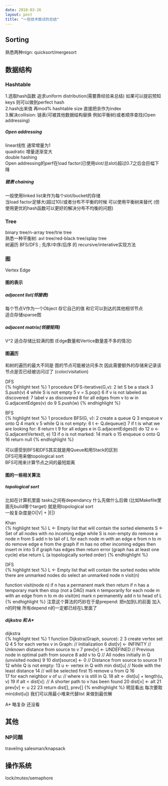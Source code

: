 ```yaml
---
date: 2018-03-26
layout: post
title: "一些技术面试的总结"
---
```


## Sorting
熟悉两种nlgn: quicksort/mergesort   


## 数据结构   

### Hashtable   
1.选取hash函数 追求uniform distribution(需要靠经验来总结) 如果可以提前预知keys 则可以做到perfect hash   
2.hash出来值 再mod% hashtable size 直接把余作为index   
3.解决collision: 链表(可被其他数据结构替换 例如平衡树)或者顺序查找(Open addressing)   

<!--more-->

##### Open addressing   
linear线性 通常增量为1   
quadratic 增量逐渐变大   
double hashing   
Open addressing的perf在load factor(已使用slot/总slot)超过0.7之后会巨幅下降   

##### 链表 chaining
一般使用linked list来作为每个slot/bucket的存储   
当load factor足够大(超过10)/或者分布不平衡的时候 可以使用平衡树来替代 (但使用更优的hash函数可以更好的解决分布不均衡的问题)   

### Tree
binary tree/n-array tree/trie tree   
熟悉一种平衡树: avl tree/red-black tree/splay tree   
树遍历 BFS/DFS ; 先序/中序/后序 的 recursive/interative实现方法   

### 图

Vertex Edge

#### 图的表示

##### adjacent list(邻接表)
每个节点V作为一个Object 存它自己的值 和它可以到达的其他相邻节点    
适合存储sparse图   

##### adjacent matrix(邻接矩阵)
V^2 适合存储比较满的图 (Edge数量和Vertice数量差不多的情况)    


#### 图遍历 

和树的遍历的最大不同是 图的节点可能被访问多次 因此需要额外的存储来记录该节点是否已经被访问过了 (color/visitation)    

DFS   
{% highlight text %}
1  procedure DFS-iterative(G,v):
2      let S be a stack
3      S.push(v)
4      while S is not empty
5          v = S.pop()
6          if v is not labeled as discovered:
7              label v as discovered
8              for all edges from v to w in G.adjacentEdges(v) do 
9                  S.push(w)
{% endhighlight %}

BFS   
{% highlight text %}
1 procedure BFS(G, v):
2     create a queue Q
3     enqueue v onto Q
4     mark v
5     while Q is not empty:
6         t ← Q.dequeue()
7         if t is what we are looking for:
8             return t
9         for all edges e in G.adjacentEdges(t) do
12            o ← G.adjacentVertex(t, e)
13            if o is not marked:
14                mark o
15                enqueue o onto Q
16     return null
{% endhighlight %}

可以感受到BFS和DFS其实就是用Queue和用Stack的区别    
DFS可用来做topological sort   
BFS可用来计算节点之间的最短距离    

#### 图的一些相关算法 

##### topological sort
比如在计算机里面 tasks之间有dependancy 什么先做什么后做 (比如Makefile里面先build哪个target) 就是用topological sort   
一般复杂度是O(|V| + |E|)   

Khan    
{% highlight text %}
L ← Empty list that will contain the sorted elements
S ← Set of all nodes with no incoming edge
while S is non-empty do
    remove a node n from S
    add n to tail of L
    for each node m with an edge e from n to m do
        remove edge e from the graph
        if m has no other incoming edges then
            insert m into S
if graph has edges then
    return error (graph has at least one cycle)
else 
    return L (a topologically sorted order)
{% endhighlight %}

DFS    
{% highlight text %}
L ← Empty list that will contain the sorted nodes
while there are unmarked nodes do
    select an unmarked node n
    visit(n) 

 function visit(node n)
    if n has a permanent mark then return
    if n has a temporary mark then stop (not a DAG)
    mark n temporarily
    for each node m with an edge from n to m do
        visit(m)
    mark n permanently
    add n to head of L
{% endhighlight %}
注意这个算法的巧妙在于是prepend: 把n加到L的前面 加入n的时候 所有depend n的一定都已经在L里面了    

##### dijkstra 和 A*

dijkstra   
{% highlight text %}
 1  function Dijkstra(Graph, source):
 2
 3      create vertex set Q
 4
 5      for each vertex v in Graph:             // Initialization
 6          dist[v] ← INFINITY                  // Unknown distance from source to v
 7          prev[v] ← UNDEFINED                 // Previous node in optimal path from source
 8          add v to Q                          // All nodes initially in Q (unvisited nodes)
 9
10      dist[source] ← 0                        // Distance from source to source
11      
12      while Q is not empty:
13          u ← vertex in Q with min dist[u]    // Node with the least distance
14                                                      // will be selected first
15          remove u from Q 
16          
17          for each neighbor v of u:           // where v is still in Q.
18              alt ← dist[u] + length(u, v)
19              if alt < dist[v]:               // A shorter path to v has been found
20                  dist[v] ← alt 
21                  prev[v] ← u 
22
23      return dist[], prev[]
{% endhighlight %}
明显看出 每次要取min(dist[u]) 我们可以用最小堆来代替list 来做到最优解    

A*
略复杂 还没看


## 其他

### NP问题
traveling salesman/knapsack   

## 操作系统
lock/mutex/semaphore   